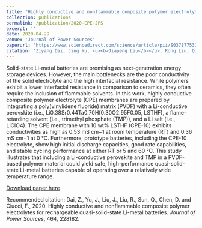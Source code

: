 ```yaml
---
title: "Highly conductive and nonflammable composite polymer electrolytes for rechargeable quasi-solid-state Li-metal batteries"
collection: publications
permalink: /publication/2020-CPE-JPS
excerpt: ''
date: 2020-04-29
venue: 'Journal of Power Sources'
paperurl: 'https://www.sciencedirect.com/science/article/pii/S0378775320304857'
citation: 'Ziyang Dai, Jing Yu, <u><b>Jiapeng Liu</b></u>, Rong Liu, Qi Sun, Dengjie Chen*, and Francesco Ciucci*. (2020). &quot;Highly conductive and nonflammable composite polymer electrolytes for rechargeable quasi-solid-state Li-metal batteries.&quot; <i>Journal of Power Sources</i>, 464, 228182.'
---
```

Solid-state Li-metal batteries are promising as next-generation energy storage devices. However, the main bottlenecks are the poor conductivity of the solid electrolyte and the high interfacial resistance. While polymers exhibit a lower interfacial resistance in comparison to ceramics, they often require the inclusion of flammable solvents. In this work, highly conductive composite polymer electrolyte (CPE) membranes are prepared by integrating a poly(vinylidene fluoride) matrix (PVDF) with a Li-conductive perovskite (i.e., Li0.38Sr0.44Ta0.70Hf0.30O2.95F0.05, LSTHF), a flame-retarding solvent (i.e., trimethyl phosphate (TMP)), and a Li salt (i.e., LiClO4). The CPE membrane with 10 wt% LSTHF (CPE-10) exhibits conductivities as high as 0.53 mS cm−1 at room temperature (RT) and 0.36 mS cm−1 at 0 °C. Furthermore, prototype batteries, including the CPE-10 electrolyte, show high initial discharge capacities, good rate capabilities, and stable cycling performance at either RT or 5 and 60 °C. This study illustrates that including a Li-conductive perovskite and TMP in a PVDF-based polymer material could yield safe, high-performance quasi-solid-state Li-metal batteries capable of operating over a relatively wide temperature range.

[Download paper here](http://jiapeng-liu.github.io/files/J-Yu_2020_CPE_JPS.pdf)

Recommended citation: Dai, Z., Yu, J., Liu, J., Liu, R., Sun, Q., Chen, D. and Ciucci, F., 2020. Highly conductive and nonflammable composite polymer electrolytes for rechargeable quasi-solid-state Li-metal batteries. <i>Journal of Power Sources</i>, 464, 228182.